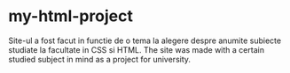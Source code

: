 # my-html-project

Site-ul a fost facut in functie de o tema la alegere despre anumite subiecte studiate la facultate in CSS si HTML.
The site was made with a certain studied subject in mind as a project for university.

